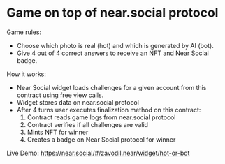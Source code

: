 Game on top of near.social protocol
======

Game rules:
- Choose which photo is real (hot) and which is generated by AI (bot).
- Give 4 out of 4 correct answers to receive an NFT and Near Social badge.

How it works:
- Near Social widget loads challenges for a given account from this contract using free view calls.
- Widget stores data on near.social protocol
- After 4 turns user executes finalization method on this contract:
  1) Contract reads game logs from near.social protocol
  2) Contract verifies if all challenges are valid
  3) Mints NFT for winner 
  4) Creates a badge on Near Social protocol for winner

Live Demo: 
https://near.social/#/zavodil.near/widget/hot-or-bot